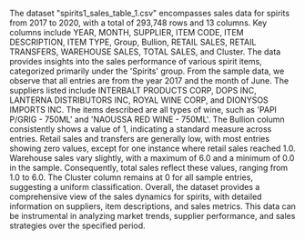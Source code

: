 The dataset "spirits1_sales_table_1.csv" encompasses sales data for spirits from 2017 to 2020, with a total of 293,748 rows and 13 columns. Key columns include YEAR, MONTH, SUPPLIER, ITEM CODE, ITEM DESCRIPTION, ITEM TYPE, Group, Bullion, RETAIL SALES, RETAIL TRANSFERS, WAREHOUSE SALES, TOTAL SALES, and Cluster. The data provides insights into the sales performance of various spirit items, categorized primarily under the 'Spirits' group.
From the sample data, we observe that all entries are from the year 2017 and the month of June. The suppliers listed include INTERBALT PRODUCTS CORP, DOPS INC, LANTERNA DISTRIBUTORS INC, ROYAL WINE CORP, and DIONYSOS IMPORTS INC. The items described are all types of wine, such as 'PAPI P/GRIG - 750ML' and 'NAOUSSA RED WINE - 750ML'. The Bullion column consistently shows a value of 1, indicating a standard measure across entries.
Retail sales and transfers are generally low, with most entries showing zero values, except for one instance where retail sales reached 1.0. Warehouse sales vary slightly, with a maximum of 6.0 and a minimum of 0.0 in the sample. Consequently, total sales reflect these values, ranging from 1.0 to 6.0. The Cluster column remains at 0 for all sample entries, suggesting a uniform classification.
Overall, the dataset provides a comprehensive view of the sales dynamics for spirits, with detailed information on suppliers, item descriptions, and sales metrics. This data can be instrumental in analyzing market trends, supplier performance, and sales strategies over the specified period.
